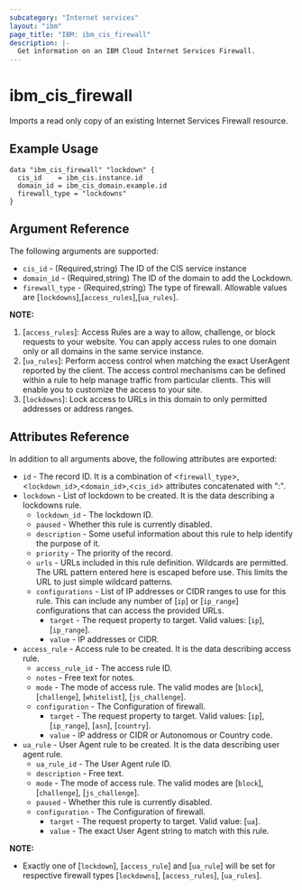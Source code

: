```yaml
---
subcategory: "Internet services"
layout: "ibm"
page_title: "IBM: ibm_cis_firewall"
description: |-
  Get information on an IBM Cloud Internet Services Firewall.
---
```


# ibm_cis_firewall

Imports a read only copy of an existing Internet Services Firewall resource.

## Example Usage

```hcl
data "ibm_cis_firewall" "lockdown" {
  cis_id    = ibm_cis.instance.id
  domain_id = ibm_cis_domain.example.id
  firewall_type = "lockdowns"
}
```

## Argument Reference

The following arguments are supported:

- `cis_id` - (Required,string) The ID of the CIS service instance
- `domain_id` - (Required,string) The ID of the domain to add the Lockdown.
- `firewall_type` - (Required,string) The type of firewall. Allowable values are [`lockdowns`],[`access_rules`],[`ua_rules`].

**NOTE:**

1. [`access_rules`]: Access Rules are a way to allow, challenge, or block requests to your website. You can apply access rules to one domain only or all domains in the same service instance.
2. [`ua_rules`]: Perform access control when matching the exact UserAgent reported by the client. The access control mechanisms can be defined within a rule to help manage traffic from particular clients. This will enable you to customize the access to your site.
3. [`lockdowns`]: Lock access to URLs in this domain to only permitted addresses or address ranges.

## Attributes Reference

In addition to all arguments above, the following attributes are exported:

- `id` - The record ID. It is a combination of <`firewall_type`>,<`lockdown_id`>,<`domain_id`>,<`cis_id`> attributes concatenated with ":".
- `lockdown` - List of lockdown to be created. It is the data describing a lockdowns rule.
  - `lockdown_id` - The lockdown ID.
  - `paused` - Whether this rule is currently disabled.
  - `description` - Some useful information about this rule to help identify the purpose of it.
  - `priority` - The priority of the record.
  - `urls` - URLs included in this rule definition. Wildcards are permitted. The URL pattern entered here is escaped before use. This limits the URL to just simple wildcard patterns.
  - `configurations` - List of IP addresses or CIDR ranges to use for this rule. This can include any number of [`ip`] or [`ip_range`] configurations that can access the provided URLs.
    - `target` - The request property to target. Valid values: [`ip`], [`ip_range`].
    - `value` - IP addresses or CIDR.
- `access_rule` - Access rule to be created. It is the data describing access rule.
  - `access_rule_id` - The access rule ID.
  - `notes` - Free text for notes.
  - `mode` - The mode of access rule. The valid modes are [`block`], [`challenge`], [`whitelist`], [`js_challenge`].
  - `configuration` - The Configuration of firewall.
    - `target` - The request property to target. Valid values: [`ip`], [`ip_range`], [`asn`], [`country`].
    - `value` - IP address or CIDR or Autonomous or Country code.
- `ua_rule` - User Agent rule to be created. It is the data describing user agent rule.
  - `ua_rule_id` - The User Agent rule ID.
  - `description` - Free text.
  - `mode` - The mode of access rule. The valid modes are [`block`], [`challenge`], [`js_challenge`].
  - `paused` - Whether this rule is currently disabled.
  - `configuration` - The Configuration of firewall.
    - `target` - The request property to target. Valid value: [`ua`].
    - `value` - The exact User Agent string to match with this rule.

**NOTE:**

- Exactly one of [`lockdown`], [`access_rule`] and [`ua_rule`] will be set for respective firewall types [`lockdowns`], [`access_rules`], [`ua_rules`].
